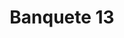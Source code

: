 ---
ref: sol-321-0041
title: ["Banquete 13"]
author_name: ["CIESA - Norman, Craig & Kummel"]
publisher: ["CIDLA"]
year: "y1966"
origin: ["Portugal"]
formats: ["magazine"]
disciplines: ["graphic-design"]
tags: ["Banquete"]
layout: artifact
status: ["scan"]
published: false
int_published: false
image_count:
date_added: 2023-06-16
batch:
---